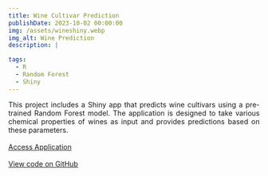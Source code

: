 ```yaml
---
title: Wine Cultivar Prediction
publishDate: 2023-10-02 00:00:00
img: /assets/wineshiny.webp
img_alt: Wine Prediction
description: |

tags:
  - R
  - Random Forest
  - Shiny
---
```


<div style="text-align: justify">
  This project includes a Shiny app that predicts wine cultivars using a pre-trained Random Forest model. The application is designed to take various chemical properties of wines as input and provides predictions based on these parameters. 
  <br><br>
  <a href="https://5lhxiz-youcef-ben0mohammed.shinyapps.io/wine_classification_shiny-main/" target="_blank">Access Application</a>
  <br><br>
  <a href="https://github.com/youcef-benmohammed/wine-classification-app" target="_blank">View code on GitHub</a>
</div>
